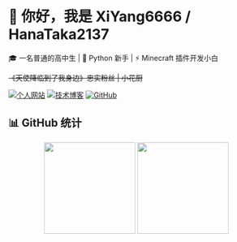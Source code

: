 # 👋 你好，我是 XiYang6666 / HanaTaka2137

🎓 一名普通的高中生 | 🐍 Python 新手 | ⚡ Minecraft 插件开发小白

<del>《天使降临到了我身边》忠实粉丝 | 小花厨 <del>

[![个人网站](https://img.shields.io/badge/Website-xiyang666.top-2B7489?style=flat-square&logo=nuxt)](https://xiyang6666.top)
[![技术博客](https://img.shields.io/badge/Blog-blog.xiyang6666.top-2B7489?style=flat-square&logo=hexo)](https://blog.xiyang6666.top)
[![GitHub](https://img.shields.io/github/followers/XiYang6666?label=Follow%20Me&style=social)](https://github.com/XiYang6666)

## 📊 GitHub 统计

<div align="center">
  <img height="180em" src="https://github-readme-stats.vercel.app/api?username=XiYang6666&show_icons=true&theme=default&include_all_commits=true&count_private=true&hide_border=true&bg_color=00000000" />
  <img height="180em" src="https://github-readme-stats.vercel.app/api/top-langs/?username=XiYang6666&layout=compact&langs_count=8&hide_border=true&size_weight=0.5&count_weight=0.5&bg_color=00000000" />
</div>
